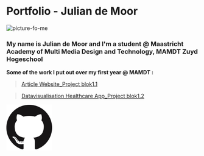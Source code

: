 # Portfolio - Julian de Moor

![picture-fo-me](400.jpeg)

### My name is Julian de Moor and I'm a student @ Maastricht Academy of Multi Media Design and Technology, MAMDT Zuyd Hogeschool

**Some of the work I put out over my first year @ MAMDT :**
> [Article Website_Project blok1.1](http://student-1846760moor.mamdt.com/11-whole-task/)

> [Datavisualisation Healthcare App_Project blok1.2](http://student-1846760moor.mamdt.com/12-whole-task/)

[![clickable-img-to-profile](GitHub-Mark-120px-plus.png)](https://github.com/JuliandeMoor)
